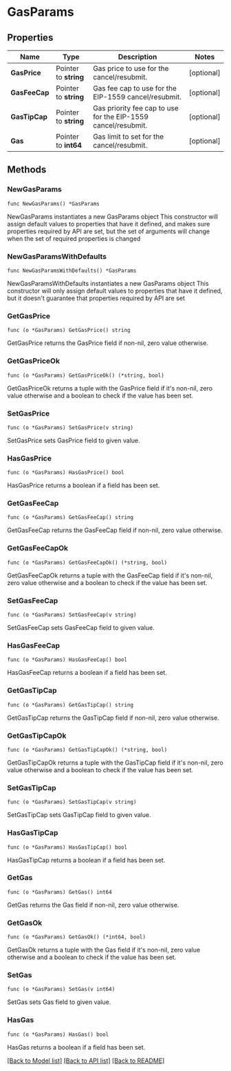# GasParams

## Properties

Name | Type | Description | Notes
------------ | ------------- | ------------- | -------------
**GasPrice** | Pointer to **string** | Gas price to use for the cancel/resubmit. | [optional] 
**GasFeeCap** | Pointer to **string** | Gas fee cap to use for the EIP-1559 cancel/resubmit. | [optional] 
**GasTipCap** | Pointer to **string** | Gas priority fee cap to use for the EIP-1559 cancel/resubmit. | [optional] 
**Gas** | Pointer to **int64** | Gas limit to set for the cancel/resubmit. | [optional] 

## Methods

### NewGasParams

`func NewGasParams() *GasParams`

NewGasParams instantiates a new GasParams object
This constructor will assign default values to properties that have it defined,
and makes sure properties required by API are set, but the set of arguments
will change when the set of required properties is changed

### NewGasParamsWithDefaults

`func NewGasParamsWithDefaults() *GasParams`

NewGasParamsWithDefaults instantiates a new GasParams object
This constructor will only assign default values to properties that have it defined,
but it doesn't guarantee that properties required by API are set

### GetGasPrice

`func (o *GasParams) GetGasPrice() string`

GetGasPrice returns the GasPrice field if non-nil, zero value otherwise.

### GetGasPriceOk

`func (o *GasParams) GetGasPriceOk() (*string, bool)`

GetGasPriceOk returns a tuple with the GasPrice field if it's non-nil, zero value otherwise
and a boolean to check if the value has been set.

### SetGasPrice

`func (o *GasParams) SetGasPrice(v string)`

SetGasPrice sets GasPrice field to given value.

### HasGasPrice

`func (o *GasParams) HasGasPrice() bool`

HasGasPrice returns a boolean if a field has been set.

### GetGasFeeCap

`func (o *GasParams) GetGasFeeCap() string`

GetGasFeeCap returns the GasFeeCap field if non-nil, zero value otherwise.

### GetGasFeeCapOk

`func (o *GasParams) GetGasFeeCapOk() (*string, bool)`

GetGasFeeCapOk returns a tuple with the GasFeeCap field if it's non-nil, zero value otherwise
and a boolean to check if the value has been set.

### SetGasFeeCap

`func (o *GasParams) SetGasFeeCap(v string)`

SetGasFeeCap sets GasFeeCap field to given value.

### HasGasFeeCap

`func (o *GasParams) HasGasFeeCap() bool`

HasGasFeeCap returns a boolean if a field has been set.

### GetGasTipCap

`func (o *GasParams) GetGasTipCap() string`

GetGasTipCap returns the GasTipCap field if non-nil, zero value otherwise.

### GetGasTipCapOk

`func (o *GasParams) GetGasTipCapOk() (*string, bool)`

GetGasTipCapOk returns a tuple with the GasTipCap field if it's non-nil, zero value otherwise
and a boolean to check if the value has been set.

### SetGasTipCap

`func (o *GasParams) SetGasTipCap(v string)`

SetGasTipCap sets GasTipCap field to given value.

### HasGasTipCap

`func (o *GasParams) HasGasTipCap() bool`

HasGasTipCap returns a boolean if a field has been set.

### GetGas

`func (o *GasParams) GetGas() int64`

GetGas returns the Gas field if non-nil, zero value otherwise.

### GetGasOk

`func (o *GasParams) GetGasOk() (*int64, bool)`

GetGasOk returns a tuple with the Gas field if it's non-nil, zero value otherwise
and a boolean to check if the value has been set.

### SetGas

`func (o *GasParams) SetGas(v int64)`

SetGas sets Gas field to given value.

### HasGas

`func (o *GasParams) HasGas() bool`

HasGas returns a boolean if a field has been set.


[[Back to Model list]](../README.md#documentation-for-models) [[Back to API list]](../README.md#documentation-for-api-endpoints) [[Back to README]](../README.md)


